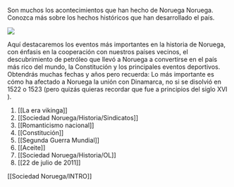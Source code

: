 Son muchos los acontecimientos que han hecho de Noruega Noruega. Conozca más sobre los hechos históricos que han desarrollado el país.

![](https://cdn.kursoria.no/pensum/chapters/-_hrxvp7.jpg)

Aquí destacaremos los eventos más importantes en la historia de Noruega, con énfasis en la cooperación con nuestros países vecinos, el descubrimiento de petróleo que llevó a Noruega a convertirse en el país más rico del mundo, la Constitución y los principales eventos deportivos. Obtendrás muchas fechas y años pero recuerda: Lo más importante es cómo ha afectado a Noruega la unión con Dinamarca, no si se disolvió en 1522 o 1523 (pero quizás quieras recordar que fue a principios del siglo XVI ).

1. [[La era vikinga]]
2. [[Sociedad Noruega/Historia/Sindicatos]]
3. [[Romanticismo nacional]]
4. [[Constitución]]
5. [[Segunda Guerra Mundial]]
6. [[Aceite]]
7. [[Sociedad Noruega/Historia/OL]]
8. [[22 de julio de 2011]]


[[Sociedad Noruega/INTRO]]